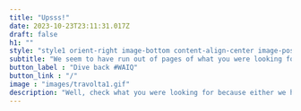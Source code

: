 ```yaml
---
title: "Upsss!"
date: 2023-10-23T23:11:31.017Z
draft: false
h1: ""
style: "style1 orient-right image-bottom content-align-center image-position-left fullscreen onload-image-fade-in onload-content-fade-right"
subtitle: "We seem to have run out of pages of what you were looking for."
button_label : "Dive back #WAIQ"
button_link : "/"
image : "images/travolta1.gif"
description: "Well, check what you were looking for because either we have been hacked, or we have lost it, or it has disappeared or we have never had it where you were looking for it."
---
```

